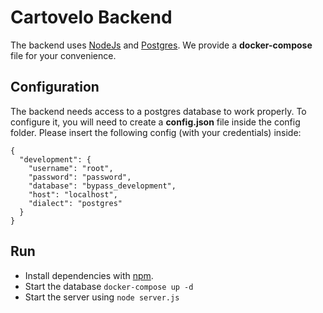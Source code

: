 # Cartovelo Backend
The backend uses [NodeJs](https://nodejs.org/en/) and [Postgres](https://www.postgresql.org/).
We provide a **docker-compose** file for your convenience.

## Configuration
The backend needs access to a postgres database to work properly. To configure it, you will need to create a **config.json** file inside the config folder.
Please insert the following config (with your credentials) inside:

```
{
  "development": {
    "username": "root",
    "password": "password",
    "database": "bypass_development",
    "host": "localhost",
    "dialect": "postgres"
  }
}
```

## Run
- Install dependencies with [npm](https://www.npmjs.com/).
- Start the database `docker-compose up -d`
- Start the server using `node server.js`
